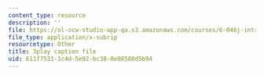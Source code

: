```yaml
---
content_type: resource
description: ''
file: https://ol-ocw-studio-app-qa.s3.amazonaws.com/courses/6-046j-introduction-to-algorithms-sma-5503-fall-2005/611f75311c4d5e92bc380e08580d5b94_qh5lSHCBiRs.vtt
file_type: application/x-subrip
resourcetype: Other
title: 3play caption file
uid: 611f7531-1c4d-5e92-bc38-0e08580d5b94
---
```

